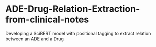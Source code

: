 # ADE-Drug-Relation-Extraction-from-clinical-notes

Developing a SciBERT model with positional tagging to extract relation between an ADE and a Drug
